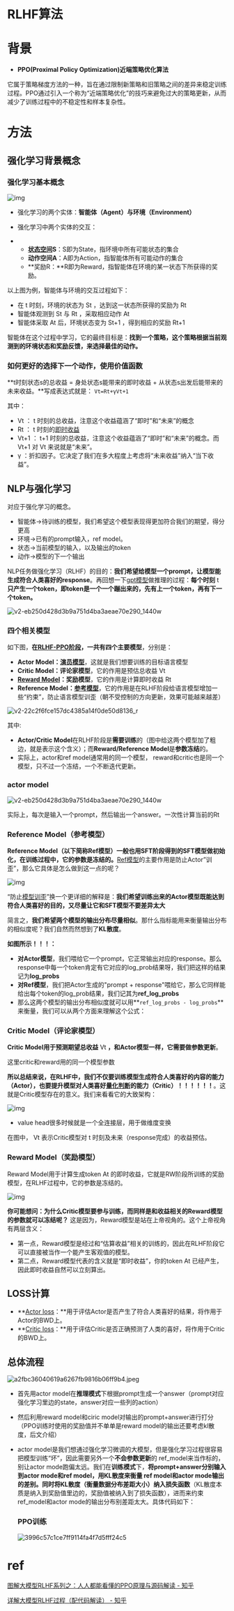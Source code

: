 # RLHF算法




# 背景



- **PPO(Proximal Policy Optimization)近端策略优化算法**

它属于策略梯度方法的一种，旨在通过限制新策略和旧策略之间的差异来稳定训练过程。PPO通过引入一个称为“近端策略优化”的技巧来避免过大的策略更新，从而减少了训练过程中的不稳定性和样本复杂性。





# 方法



## 强化学习背景概念

### 强化学习基本概念



![img](https://raw.githubusercontent.com/kengerlwl/kengerlwl.github.io/refs/heads/master/image/cbe20f3c867c494a3822fcf8ee25f5b2/ecc5ef3a07ad7c820e92179ec29f5d54.webp)

- 强化学习的两个实体：**智能体（Agent）**与**环境（Environment）**

- 强化学习中两个实体的交互：

- - **[状态空间](https://zhida.zhihu.com/search?q=状态空间&zhida_source=entity&is_preview=1)S**：S即为State，指环境中所有可能状态的集合
  - **动作空间A**：A即为Action，指智能体所有可能动作的集合
  - **奖励R：**R即为Reward，指智能体在环境的某一状态下所获得的奖励。

以上图为例，智能体与环境的交互过程如下：

- 在 t 时刻，环境的状态为 St ，达到这一状态所获得的奖励为 Rt
- 智能体观测到 St 与 Rt ，采取相应动作 At
- 智能体采取 At 后，环境状态变为 St+1 ，得到相应的奖励 Rt+1

智能体在这个过程中学习，它的最终目标是：**找到一个策略，这个策略根据当前观测到的环境状态和奖励反馈，来选择最佳的动作。**



### 如何更好的选择下一个动作，使用价值函数

**t时刻状态s的总收益 = 身处状态s能带来的即时收益 + 从状态s出发后能带来的未来收益。**写成表达式就是：
`Vt=Rt+γVt+1`

其中：

- Vt ： t 时刻的总收益，注意这个收益蕴涵了“即时”和“未来”的概念
- Rt ： t 时刻的[即时收益](https://zhida.zhihu.com/search?q=即时收益&zhida_source=entity&is_preview=1)
- Vt+1 ： t+1 时刻的总收益，注意这个收益蕴涵了“即时”和“未来”的概念。而 Vt+1 对 Vt 来说就是“未来”。
- γ ：折扣因子。它决定了我们在多大程度上考虑将“未来收益”纳入“当下收益”。







## NLP与强化学习

对应于强化学习的概念。

- 智能体->待训练的模型，我们希望这个模型表现得更加符合我们的期望，得分更高
- 环境->已有的prompt输入，ref model。
- 状态->当前模型的输入，以及输出的token
- 动作->模型的下一个输出



NLP任务做强化学习（RLHF）的目的：**我们希望给模型一个prompt，让模型能生成符合人类喜好的response**。再回想一下[gpt模型](https://zhida.zhihu.com/search?q=gpt模型&zhida_source=entity&is_preview=1)做推理的过程：**每个时刻** t **只产生一个token，即token是一个一个蹦出来的，先有上一个token，再有下一个token。**

![v2-eb250d428d3b9a751d4ba3aeae70e290_1440w](https://raw.githubusercontent.com/kengerlwl/kengerlwl.github.io/refs/heads/master/image/cbe20f3c867c494a3822fcf8ee25f5b2/9d41c9cf600d23244d8e67a3ba7b6f7a.webp)





### 四个相关模型

如下图，**在[RLHF-PPO阶段](https://zhida.zhihu.com/search?q=RLHF-PPO阶段&zhida_source=entity&is_preview=1)，一共有四个主要模型**，分别是：

- **Actor Model：[演员模型](https://zhida.zhihu.com/search?q=演员模型&zhida_source=entity&is_preview=1)**，这就是我们想要训练的目标语言模型
- **Critic Model：评论家模型**，它的作用是预估总收益 Vt
- **[Reward Model](https://zhida.zhihu.com/search?q=Reward+Model&zhida_source=entity&is_preview=1)：奖励模型**，它的作用是计算即时收益 Rt
- **Reference Model：[参考模型](https://zhida.zhihu.com/search?q=参考模型&zhida_source=entity&is_preview=1)**，它的作用是在RLHF阶段给语言模型增加一些“约束”，防止语言模型训歪（朝不受控制的方向更新，效果可能越来越差）

![v2-22c2f6fce157dc4385a14f0de50d8136_r](https://raw.githubusercontent.com/kengerlwl/kengerlwl.github.io/refs/heads/master/image/cbe20f3c867c494a3822fcf8ee25f5b2/3c0dd9a02fdbd15ebfd81498f14bd8d8.jpg)



其中:

- **Actor/Critic Model**在RLHF阶段是**需要训练**的（图中给这两个模型加了粗边，就是表示这个含义）；而**Reward/Reference Model**是**参数冻结**的。
- 实际上，actor和ref model通常用的同一个模型， reward和critic也是同一个模型，只不过一个冻结，一个不断迭代更新。



### actor model

![v2-eb250d428d3b9a751d4ba3aeae70e290_1440w](https://raw.githubusercontent.com/kengerlwl/kengerlwl.github.io/refs/heads/master/image/cbe20f3c867c494a3822fcf8ee25f5b2/9d41c9cf600d23244d8e67a3ba7b6f7a.webp)

实际上，每次是输入一个prompt，然后输出一个answer。一次性计算当前的Rt



### Reference Model（参考模型）

**Reference Model（以下简称Ref模型）一般也用SFT阶段得到的SFT模型做初始化，在训练过程中，它的参数是冻结的。**[Ref模型](https://zhida.zhihu.com/search?q=Ref模型&zhida_source=entity&is_preview=1)的主要作用是防止Actor”训歪”，那么它具体是怎么做到这一点的呢？

![img](https://raw.githubusercontent.com/kengerlwl/kengerlwl.github.io/refs/heads/master/image/cbe20f3c867c494a3822fcf8ee25f5b2/84b3ed2927623236b9c89e9e0a546c32.webp)

“防止[模型训歪](https://zhida.zhihu.com/search?q=模型训歪&zhida_source=entity&is_preview=1)”换一个更详细的解释是：**我们希望训练出来的Actor模型既能达到符合人类喜好的目的，又尽量让它和SFT模型不要差异太大**

简言之，**我们希望两个模型的输出分布尽量相似**。那什么指标能用来衡量输出分布的相似度呢？我们自然而然想到了**KL散度**。



**如图所示！！！：**

- **对Actor模型**，我们喂给它一个prompt，它正常输出对应的response。那么response中每一个token肯定有它对应的log_prob结果呀，我们把这样的结果记为**log_probs**
- **对Ref模型**，我们把Actor生成的"prompt + response"喂给它，那么它同样能给出每个token的log_prob结果，我们记其为**ref_log_probs**
- 那么这两个模型的输出分布相似度就可以用**`ref_log_probs - log_probs`**来衡量，我们可以从两个方面来理解这个公式：



### Critic Model（评论家模型）

**Critic Model用于预测期望总收益** Vt **，和Actor模型一样，它需要做参数更新**。

这里critic和reward用的同一个模型参数



**所以总结来说，在RLHF中，我们不仅要训练模型生成符合人类喜好的内容的能力（Actor），也要提升模型对人类喜好[量化判断](https://zhida.zhihu.com/search?q=量化判断&zhida_source=entity&is_preview=1)的能力（Critic）！！！！！！**。这就是Critic模型存在的意义。我们来看看它的大致架构：

![img](https://raw.githubusercontent.com/kengerlwl/kengerlwl.github.io/refs/heads/master/image/cbe20f3c867c494a3822fcf8ee25f5b2/c5f04c942d5294e3082781ee6e2759b7.webp)

- value head很多时候就是一个全连接层，用于做维度变换

在图中， Vt 表示Critic模型对 t 时刻及未来（response完成）的收益预估。



### Reward Model（奖励模型）

Reward Model用于计算生成token At 的即时收益，它就是RW阶段所训练的奖励模型，在RLHF过程中，它的参数是冻结的。

![img](https://raw.githubusercontent.com/kengerlwl/kengerlwl.github.io/refs/heads/master/image/cbe20f3c867c494a3822fcf8ee25f5b2/01b9dfe72bb65905a6b978ffbc473a5a.webp)


**你可能想问：为什么Critic模型要参与训练，而同样是和收益相关的Reward模型的参数就可以冻结呢？**
这是因为，Reward模型是站在上帝视角的。这个上帝视角有两层含义：

- 第一点，Reward模型是经过和“估算收益”相关的训练的，因此在RLHF阶段它可以直接被当作一个能产生客观值的模型。
- 第二点，Reward模型代表的含义就是“即时收益”，你的token At 已经产生，因此即时收益自然可以立刻算出。





## LOSS计算

- **[Actor loss](https://zhida.zhihu.com/search?q=Actor+loss&zhida_source=entity&is_preview=1)：**用于评估Actor是否产生了符合人类喜好的结果，将作用于Actor的BWD上。
- **[Critic loss](https://zhida.zhihu.com/search?q=Critic+loss&zhida_source=entity&is_preview=1)：**用于评估Critic是否正确预测了人类的喜好，将作用于Critic的BWD上。





## 总体流程

![a2fbc36040619a6267fb9816b06ff9b4.jpeg](https://raw.githubusercontent.com/kengerlwl/kengerlwl.github.io/refs/heads/master/image/cbe20f3c867c494a3822fcf8ee25f5b2/158714cbb383e72c18d8369f5974020d.jpeg)

- 首先用actor model在**推理模式**下根据prompt生成一个answer（prompt对应强化学习里边的state，answer对应一些列的action）

- 然后利用reward model和ciric model对输出的prompt+answer进行打分（PPO训练时使用的奖励值并不单单是reward model的输出还要考虑kl散度，后文介绍）

- actor model是我们想通过强化学习微调的大模型，但是强化学习过程很容易把模型训练“坏”，因此需要另外一个**不会参数更新**的 ref_model来当作标的，别让actor mode跑偏太远。我们在**训练模式**下，**将prompt+answer分别输入到actor mode和ref model，用KL散度来衡量 ref model和actor mode输出的差别。同时将KL散度（衡量数据分布差距大小）纳入损失函数**（KL散度本质是纳入到奖励值里边的，奖励值被纳入到了损失函数），进而来约束 ref_model和actor mode的输出分布别差距太大。具体代码如下：

  

  ### PPO训练

  ![3996c57c1ce7ff9114fa4f7d5fff24c5](https://raw.githubusercontent.com/kengerlwl/kengerlwl.github.io/refs/heads/master/image/cbe20f3c867c494a3822fcf8ee25f5b2/2550d8af3c5b5b17bfd5e23b043e952c.jpeg)







# ref

[图解大模型RLHF系列之：人人都能看懂的PPO原理与源码解读 - 知乎](https://zhuanlan.zhihu.com/p/677607581?utm_psn=1816795120613322752)

[详解大模型RLHF过程（配代码解读） - 知乎](https://zhuanlan.zhihu.com/p/624589622)

